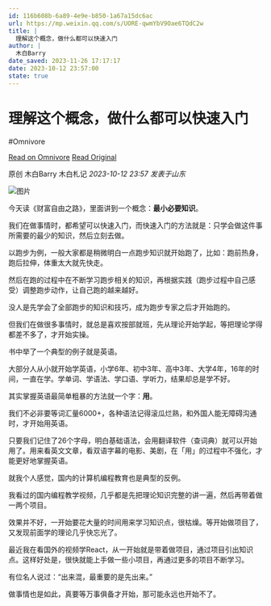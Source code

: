 ```yaml
---
id: 116b608b-6a89-4e9e-b850-1a67a15dc6ac
url: https://mp.weixin.qq.com/s/UORE-qwmYbV9Oae6TQdC2w
title: |
  理解这个概念，做什么都可以快速入门
author: |
  木白Barry
date_saved: 2023-11-26 17:17:17
date: 2023-10-12 23:57:00
state: true
---
```


# 理解这个概念，做什么都可以快速入门
#Omnivore

[Read on Omnivore](https://omnivore.app/me/https-mp-weixin-qq-com-s-uore-qwm-yb-v-9-oae-6-t-qd-c-2-w-18c0ae9d0b5)
[Read Original](https://mp.weixin.qq.com/s/UORE-qwmYbV9Oae6TQdC2w)

原创 木白Barry  木白札记 _2023-10-12 23:57_ _发表于山东_ 

![图片](https://proxy-prod.omnivore-image-cache.app/0x0,s9_f6rHGTbWJiMdtYxfbMY1qOC7nl8rDOLY_CVRXE9HA/https://mmbiz.qpic.cn/sz_mmbiz_png/lhqDlIYRo62aoxy6qDuf6MrC80dXI5w29QPew4XDKxnRMyoA49nHTMr5NnxFeKEYZoD4eLvLKLica50gLc3rrSQ/640?wx_fmt=png)

今天读《财富自由之路》，里面讲到一个概念：**最小必要知识**。

我们在做事情时，都希望可以快速入门，而快速入门的方法就是：只学会做这件事所需要的最少的知识，然后立刻去做。

以跑步为例，一般大家都是稍微明白一点跑步知识就开始跑了，比如：跑前热身，跑后拉伸，体重太大就先快走。

然后在跑的过程中在不断学习跑步相关的知识，再根据实践（跑步过程中自己感受）调整跑步动作，让自己跑的越来越好。

没人是先学会了全部跑步的知识和技巧，成为跑步专家之后才开始跑的。

但我们在做很多事情时，就总是喜欢按部就班，先从理论开始学起，等把理论学得都差不多了，才开始实操。

书中举了一个典型的例子就是英语。

大部分人从小就开始学英语，小学6年、初中3年、高中3年、大学4年，16年的时间，一直在学。学单词、学语法、学口语、学听力，结果却总是学不好。

其实掌握英语最简单粗暴的方法就一个字：**用**。

我们不必非要等词汇量6000+，各种语法记得滚瓜烂熟，和外国人能无障碍沟通时，才开始用英语。

只要我们记住了26个字母，明白基础语法，会用翻译软件（查词典）就可以开始用了。用来看英文文章，看双语字幕的电影、美剧，在「用」的过程中不强化，才能更好地掌握英语。

就我个人感觉，国内的计算机编程教育也是典型的反例。

我看过的国内编程教学视频，几乎都是先把理论知识完整的讲一遍，然后再带着做一两个项目。

效果并不好，一开始要花大量的时间用来学习知识点，很枯燥。等开始做项目了，又发现前面学的理论几乎快忘光了。

最近我在看国外的视频学React，从一开始就是带着做项目，通过项目引出知识点。这样好处是，很快就能上手做一些小项目，再通过更多的项目不断学习。

有位名人说过：“出来混，最重要的是先出来。”

做事情也是如此，真要等万事俱备才开始，那可能永远也开始不了。



